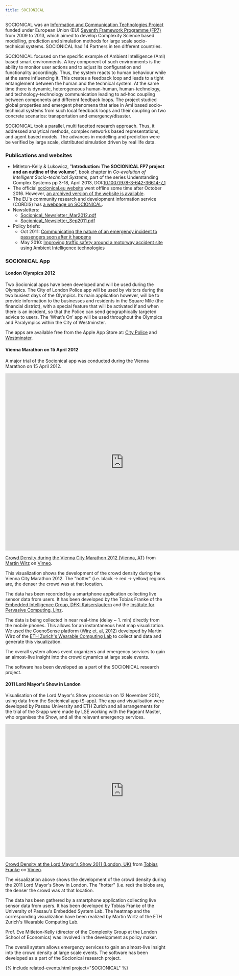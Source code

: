 ```yaml
---
title: SOCIONICAL
---
```


SOCIONICAL was an [Information and Communication Technologies Project](http://cordis.europa.eu/fp7/ict/home_en.html) funded under European Union (EU) [Seventh Framework Programme (FP7)](http://cordis.europa.eu/fp7/) from 2009 to 2013, which aimed to develop Complexity Science based modelling, prediction and simulation methods for large scale socio-technical systems.  SOCIONICAL had 14 Partners in ten different countries.<!--break-->

SOCIONICAL focused on the specific example of Ambient Intelligence (AmI) based smart environments. A key component of such environments is the ability to monitor user actions and to adjust its configuration and functionality accordingly. Thus, the system reacts to human behaviour while at the same influencing it. This creates a feedback loop and leads to a tight entanglement between the human and the technical system. At the same time there is dynamic, heterogeneous human-human, human-technology, and technology-technology communication leading to ad-hoc coupling between components and different feedback loops. The project studied global properties and emergent phenomena that arise in AmI based socio-technical systems from such local feedback loops and their coupling on two concrete scenarios: transportation and emergency/disaster.

SOCIONICAL took a parallel, multi facetted research approach. Thus, it addressed analytical methods, complex networks based representations, and agent based models. The advances in modelling and prediction were be verified by large scale, distributed simulation driven by real life data.


### Publications and websites

* Mitleton-Kelly & Lukowicz, "**Introduction: The SOCIONICAL FP7 project and an outline of the volume**", book chapter in *Co-evolution of Intelligent Socio-technical Systems*, part of the series Understanding Complex Systems pp 3-18, April 2013, DOI:[10.1007/978-3-642-36614-7_1](http://dx.doi.org/10.1007/978-3-642-36614-7_1)
* The official [socionical.eu website](http://www.socionical.eu) went offline some time after October 2016.  However, [an archived version of the website is available](https://web.archive.org/web/20161008193003/www.socionical.eu).
* The EU's community research and development information service (CORDIS) has [a webpage on SOCIONICAL](http://cordis.europa.eu/project/rcn/89519_en.html).
* Newsletters:
  * [Socionical_Newsletter_Mar2012.pdf]($BUCKET/projects/socionical/Socionical_Newsletter_Mar2012.pdf)
  * [Socionical_Newsletter_Sep2011.pdf]($BUCKET/projects/socionical/Socionical_Newsletter_Sep2011.pdf)
* Policy briefs:
  * Oct 2011: [Communicating the nature of an emergency incident to passengers soon after it happens]($BUCKET/projects/socionical/Socionical_PB_EM_COM.pdf)
  * May 2010: [Improving traffic safety around a motorway accident site using Ambient Intelligence technologies]($BUCKET/projects/socionical/Socionical_PB_TR_SF.pdf)

### SOCIONICAL App

#### London Olympics 2012

Two Socionical apps have been developed and will be used during the Olympics. The City of London Police app will be used by visitors during the two busiest days of the Olympics. Its main application however, will be to provide information to the businesses and residents in the Square Mile (the financial district), with a special feature that will be activated if and when there is an incident, so that the Police can send geographically targeted advice to users. The ‘What’s On’ app will be used throughout the Olympics and Paralympics within the City of Westminster.

The apps are available free from the Apple App Store at: [City Police](http://itunes.apple.com/gb/app/city-police/id542916818?mt=8) and [Westminster](http://itunes.apple.com/gb/app/whats-on/id545126071?mt=8).


#### Vienna Marathon on 15 April 2012

A major trial of the Socionical app was conducted during the Vienna Marathon on 15 April 2012.

<iframe src="https://player.vimeo.com/video/40857398" width="740" height="555" frameborder="0" webkitallowfullscreen mozallowfullscreen allowfullscreen></iframe>
<p><a href="https://vimeo.com/40857398">Crowd Density during the Vienna City Marathon 2012 (Vienna, AT)</a> from <a href="https://vimeo.com/user9263714">Martin Wirz</a> on <a href="https://vimeo.com">Vimeo</a>.</p>

This visualization shows the development of the crowd density during the Vienna City Marathon 2012. The "hotter" (i.e. black -> red -> yellow) regions are, the denser the crowd was at that location.

The data has been recorded by a smartphone application collecting live sensor data from users. It has been developed by the Tobias Franke of the [Embedded Intelligence Group, DFKI Kaiserslautern](http://www.dfki.de/web/forschung/ei) and the [Institute for Pervasive Computing, Linz](http://www.pervasive.jku.at).

The data is being collected in near real-time (delay ~ 1. min) directly from the mobile phones. This allows for an instantaneous heat map visualization. We used the CoenoSense platform ([Wirz et. al, 2012](http://dx.doi.org/10.1007/978-3-319-00395-5_46)) developed by Martin Wirz of the [ETH Zurich's Wearable Computing Lab](http://www.ife.ee.ethz.ch/research/wearable-and-mobile-computing-platforms.html) to collect and data and generate this visualization.

The overall system allows event organizers and emergency services to gain an almost-live insight into the crowd dynamics at large scale events.

The software has been developed as a part of the SOCIONICAL research project.

#### 2011 Lord Mayor's Show in London

Visualisation of the Lord Mayor's Show procession on 12 November 2012, using data from the  Socionical app (S-app). The app and visualisation were developed by Passau University and ETH Zurich and all arrangements for the trial of the S-app were made by LSE working with the Pageant Master, who organises the Show, and all the relevant emergency services.

<iframe src="https://player.vimeo.com/video/32171490" width="740" height="416" frameborder="0" webkitallowfullscreen mozallowfullscreen allowfullscreen></iframe>
<p><a href="https://vimeo.com/32171490">Crowd Density at the Lord Mayor&#039;s Show 2011 (London, UK)</a> from <a href="https://vimeo.com/user9291390">Tobias Franke</a> on <a href="https://vimeo.com">Vimeo</a>.</p>

The visualization above shows the development of the crowd density during the 2011 Lord Mayor's Show in London. The "hotter" (i.e. red) the blobs are, the denser the crowd was at that location.

The data has been gathered by a smartphone application collecting live sensor data from users. It has been developed by Tobias Franke of the University of Passau's Embedded System Lab.
The heatmap and the corresponding visualization have been realized by Martin Wirtz of the ETH Zurich's Wearable Computing Lab.

Prof. Eve Mitleton-Kelly (director of the Complexity Group at the London School of Economics) was involved in the development as policy maker.

The overall system allows emergency services to gain an almost-live insight into the crowd density at large scale events. The software has been developed as a part of the Socionical research project.

{% include related-events.html project="SOCIONICAL" %}